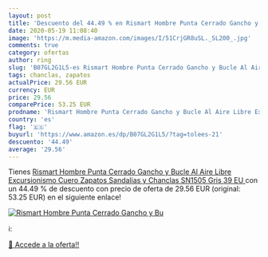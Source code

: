 ```yaml
---
layout: post
title: 'Descuento del 44.49 % en Rismart Hombre Punta Cerrado Gancho y Bu'
date: 2020-05-19 11:08:40
image: 'https://m.media-amazon.com/images/I/51CrjGR8uSL._SL200_.jpg'
comments: true
category: ofertas
author: ring
slug: 'B07GL2G1L5-es Rismart Hombre Punta Cerrado Gancho y Bucle Al Aire Libre...'
tags: chanclas, zapatos
actualPrice: 29.56 EUR
currency: EUR
price: 29.56
comparePrice: 53.25 EUR
prodname: 'Rismart Hombre Punta Cerrado Gancho y Bucle Al Aire Libre Excursionismo Cuero Zapatos Sandalias y Chanclas SN1505 Gris 39 EU '
country: 'es'
flag: '🇪🇸'
buyurl: 'https://www.amazon.es/dp/B07GL2G1L5/?tag=tolees-21'
descuento: '44.49'
average: '29.56'
---
```


Tienes [Rismart Hombre Punta Cerrado Gancho y Bucle Al Aire Libre Excursionismo Cuero Zapatos Sandalias y Chanclas SN1505 Gris 39 EU ](https://www.amazon.es/dp/B07GL2G1L5/?tag=tolees-21) con un 44.49 % de descuento con precio de oferta de 29.56 EUR (original: 53.25 EUR) en el siguiente enlace!

[![Rismart Hombre Punta Cerrado Gancho y Bu](https://m.media-amazon.com/images/I/51CrjGR8uSL._SL200_.jpg)](https://www.amazon.es/dp/B07GL2G1L5/?tag=tolees-21)

ℹ️:


[🛒 Accede a la oferta!!](https://www.amazon.es/dp/B07GL2G1L5/?tag=tolees-21)
